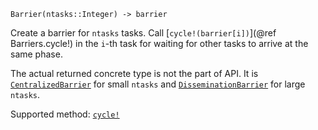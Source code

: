     Barrier(ntasks::Integer) -> barrier

Create a barrier for `ntasks` tasks.  Call [`cycle!(barrier[i])`](@ref
Barriers.cycle!) in the `i`-th task for waiting for other tasks to arrive at the
same phase.

The actual returned concrete type is not the part of API. It is
[`CentralizedBarrier`](@ref) for small `ntasks` and
[`DisseminationBarrier`](@ref) for large `ntasks`.

Supported method: [`cycle!`](@ref)

